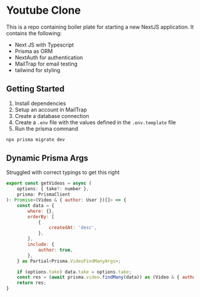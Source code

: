 # Youtube Clone

This is a repo containing boiler plate for starting a new NextJS application. It contains the following:

- Next JS with Typescript 
- Prisma as ORM
- NextAuth for authentication
- MailTrap for email testing
- tailwind for styling

## Getting Started

1. Install dependencies
2. Setup an account in MailTrap
3. Create a database connection
3. Create a `.env` file with the values defined in the `.env.template` file
4. Run the prisma command

```bash
npx prisma migrate dev
```


## Dynamic Prisma Args
Struggled with correct typings to get this right
```js
export const getVideos = async (
    options: { take?: number },
    prisma: PrismaClient
): Promise<(Video & { author: User })[]> => {
    const data = {
        where: {},
        orderBy: [
            {
                createdAt: 'desc',
            },
        ],
        include: {
            author: true,
        },
    } as Partial<Prisma.VideoFindManyArgs>;

    if (options.take) data.take = options.take;
    const res = (await prisma.video.findMany(data)) as (Video & { author: User })[];
    return res;
}
```